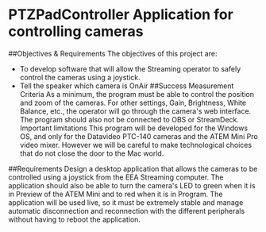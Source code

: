 # PTZPadController Application for controlling cameras
##Objectives & Requirements
The objectives of this project are:
  - To develop software that will allow the Streaming operator to safely control the cameras using a joystick.
  - Tell the speaker which camera is OnAir
##Success Measurement Criteria
As a minimum, the program must be able to control the position and zoom of the cameras. For other settings, Gain, Brightness, White Balance, etc., the operator will go through the camera's web interface. The program should also not be connected to OBS or StreamDeck.
Important limitations
This program will be developed for the Windows OS, and only for the Datavideo PTC-140 cameras and the ATEM Mini Pro video mixer. However we will be careful to make technological choices that do not close the door to the Mac world.

##Requirements
Design a desktop application that allows the cameras to be controlled using a joystick from the EEA Streaming computer. The application should also be able to turn the camera's LED to green when it is in Preview of the ATEM Mini and to red when it is in Program.
The application will be used live, so it must be extremely stable and manage automatic disconnection and reconnection with the different peripherals without having to reboot the application.
